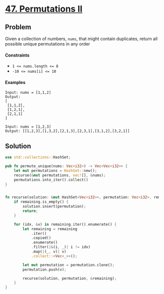 # [47. Permutations II](https://leetcode.com/problems/permutations-ii/)

## Problem

Given a collection of numbers, `nums`, that might contain duplicates, return all
possible unique permutations in any order

#### Constraints

* `1 <= nums.length <= 8`
* `-10 <= nums[i] <= 10`

#### Examples

```text
Input: nums = [1,1,2]
Output:
[
 [1,1,2],
 [1,2,1],
 [2,1,1]
]
```

```text
Input: nums = [1,2,3]
Output: [[1,2,3],[1,3,2],[2,1,3],[2,3,1],[3,1,2],[3,2,1]]
```

## Solution

```rust
use std::collections::HashSet;

pub fn permute_unique(nums: Vec<i32>) -> Vec<Vec<i32>> {
    let mut permutations = HashSet::new();
    recurse(&mut permutations, vec![], &nums);
    permutations.into_iter().collect()
}


fn recurse(solution: &mut HashSet<Vec<i32>>, permutation: Vec<i32>, remaining: &[i32]) {
    if remaining.is_empty() {
        solution.insert(permutation);
        return;
    }

    for (idx, &v) in remaining.iter().enumerate() {
        let remaining = remaining
            .iter()
            .copied()
            .enumerate()
            .filter(|&(i, _)| i != idx)
            .map(|(_, v)| v)
            .collect::<Vec<_>>();

        let mut permutation = permutation.clone();
        permutation.push(v);

        recurse(solution, permutation, &remaining);
    }
}
```